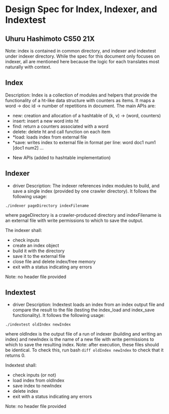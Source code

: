 # Design Spec for Index, Indexer, and Indextest
## Uhuru Hashimoto CS50 21X

Note: index is contained in common directory, and indexer and indextest under indexer directory. While the spec for this document only focuses on indexer, all are mentioned here because the logic for each translates most naturally with context. 

## Index
Description: Index is a collection of modules and helpers that provide the functionality of a ht-like
data structure with counters as items. It maps a word -> doc id -> number of repetitions in document. The main APIs are: 

- new: creation and allocation of a hashtable of (k, v) -> (word, counters) 
- insert: insert a new word into ht
- find: return a counters associated with a word
- delete: delete ht and call function on each item
- *load: loads index from external file 
- *save: writes index to external file in format per line: word doc1 num1 [doc1 num2] ...
* New APIs (added to hashtable implementation)

## Indexer
* driver
Description: The indexer references index modules to build, and save a single index (provided by one crawler directory). It follows the following usage: 

`./indexer pageDirectory indexFilename`

where pageDirectory is a crawler-produced directory and indexFilename is an external file with write permissions to which to save the output. 

The indexer shall: 
- check inputs
- create an index object
- build it with the directory
- save it to the external file
- close file and delete index/free memory
- exit with a status indicating any errors

Note: no header file provided

## Indextest
* driver
Description: Indextest loads an index from an index output file and compare the result to the file (testing the index_load and index_save functionality).
It follows the following usage: 

`./indextest oldIndex newIndex`

where oldIndex is the output file of a run of indexer (building and writing an index) and newIndex is the name of a new file with write permissions to which to save the resulting index. Note: after execution, these files should be identical. To check this, run bash `diff oldIndex newIndex` to check that it returns 0.

Indextest shall: 
- check inputs (or not)
- load index from oldIndex 
- save index to newIndex
- delete index 
- exit with a status indicating any errors

Note: no header file provided